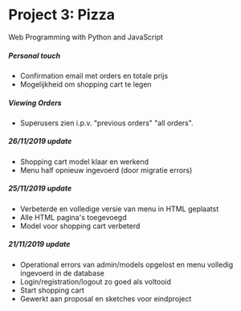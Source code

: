 # Project 3: Pizza

Web Programming with Python and JavaScript

##### Personal touch
- Confirmation email met orders en totale prijs
- Mogelijkheid om shopping cart te legen

##### Viewing Orders
- Superusers zien i.p.v. "previous orders" "all orders".

##### 26/11/2019 update
- Shopping cart model klaar en werkend
- Menu half opnieuw ingevoerd (door migratie errors)

##### 25/11/2019 update
- Verbeterde en volledige versie van menu in HTML geplaatst
- Alle HTML pagina's toegevoegd
- Model voor shopping cart verbeterd

##### 21/11/2019 update
- Operational errors van admin/models opgelost en menu volledig ingevoerd in de database
- Login/registration/logout zo goed als voltooid
- Start shopping cart
- Gewerkt aan proposal en sketches voor eindproject
